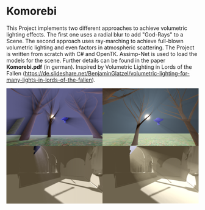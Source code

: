 # Komorebi

This Project implements two different approaches to achieve volumetric lighting effects. The first one uses a radial blur to add "God-Rays" to a Scene. The second approach uses ray-marching to achieve full-blown volumetric lighting and even factors in atmospheric scattering. The Project is written from scratch with C# and OpenTK. Assimp-Net is used to load the models for the scene. Further details can be found in the paper **Komorebi.pdf** (in german). 
Inspired by Volumetric Lighting in Lords of the Fallen (https://de.slideshare.net/BenjaminGlatzel/volumetric-lighting-for-many-lights-in-lords-of-the-fallen).

![alt tag](https://raw.githubusercontent.com/Ochrazy/Komorebi/master/Komorebi/bin/media/textures/volumetric_lighting.png)
